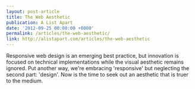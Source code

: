```yaml
---
layout: post-article
title: The Web Aesthetic
publication: A List Apart
date: '2012-09-25 00:00:00 +0000'
permalink: /articles/the-web-aesthetic/
link: http://alistapart.com/articles/the-web-aesthetic
---
```

Responsive web design is an emerging best practice, but innovation is focused on technical implementations while the visual aesthetic remains ignored. Put another way, we're embracing 'responsive' but neglecting the second part: 'design'. Now is the time to seek out an aesthetic that is truer to the medium.